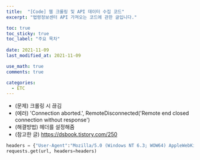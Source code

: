 ```yaml
---
title:  "[Code] 웹 크롤링 및 API 데이터 수집 코드"
excerpt: "법령정보센터 API 가져오는 코드에 관한 글입니다."

toc: true
toc_sticky: true
toc_label: "주요 목차"
 
date: 2021-11-09
last_modified_at: 2021-11-09

use_math: true
comments: true

categories:
  - ETC
---
```




- (문제) 크롤링 시 끊김
- (에러) 'Connection aborted.', RemoteDisconnected('Remote end closed connection without response')
- (해결방법) 헤더를 설정해줌
- (참고한 글) https://dsbook.tistory.com/250

```python
headers = {"User-Agent":"Mozilla/5.0 (Windows NT 6.3; WOW64) AppleWebKit/537.36 (KHTML, like Gecko) Chrome/44.0.2403.157 Safari/537.36"}
requests.get(url, headers=headers)
```

